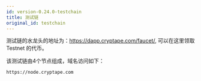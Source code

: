 ```yaml
---
id: version-0.24.0-testchain
title: 测试链
original_id: testchain
---
```


测试链的水龙头的地址为：https://dapp.cryptape.com/faucet/, 可以在这里领取 Testnet 的代币。

该测试链由4个节点组成，域名访问如下：

```
https://node.cryptape.com

```